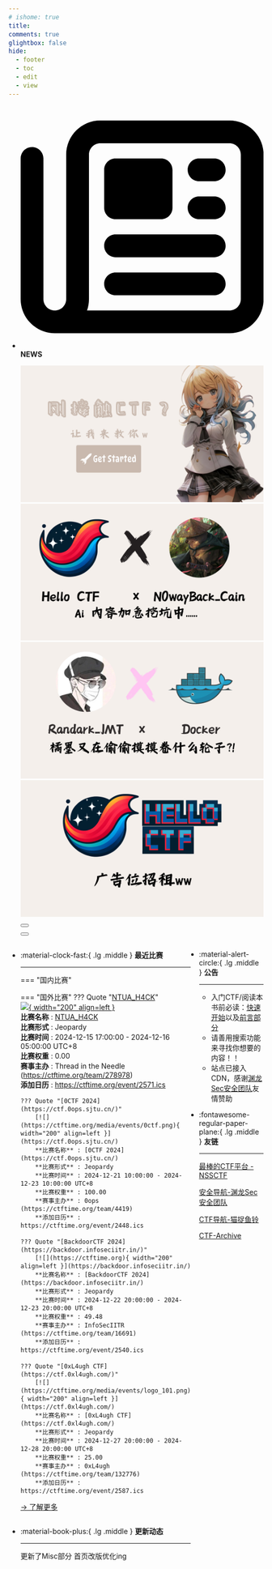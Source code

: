 ```yaml
---
# ishome: true
title: 
comments: true
glightbox: false
hide:
  - footer
  - toc
  - edit
  - view
---
```


<div class="grid cards">
    <ul>
        <li>
            <p><span class="twemoji lg middle"><svg xmlns="http://www.w3.org/2000/svg"
                        viewBox="0 0 512 512"><!--! Font Awesome Free 6.5.1 by @fontawesome - https://fontawesome.com License - https://fontawesome.com/license/free (Icons: CC BY 4.0, Fonts: SIL OFL 1.1, Code: MIT License) Copyright 2023 Fonticons, Inc.-->
                        <path
                            d="M168 80c-13.3 0-24 10.7-24 24v304c0 8.4-1.4 16.5-4.1 24H440c13.3 0 24-10.7 24-24V104c0-13.3-10.7-24-24-24H168zM72 480c-39.8 0-72-32.2-72-72V112c0-13.3 10.7-24 24-24s24 10.7 24 24v296c0 13.3 10.7 24 24 24s24-10.7 24-24V104c0-39.8 32.2-72 72-72h272c39.8 0 72 32.2 72 72v304c0 39.8-32.2 72-72 72H72zm104-344c0-13.3 10.7-24 24-24h96c13.3 0 24 10.7 24 24v80c0 13.3-10.7 24-24 24h-96c-13.3 0-24-10.7-24-24v-80zm200-24h32c13.3 0 24 10.7 24 24s-10.7 24-24 24h-32c-13.3 0-24-10.7-24-24s10.7-24 24-24zm0 80h32c13.3 0 24 10.7 24 24s-10.7 24-24 24h-32c-13.3 0-24-10.7-24-24s10.7-24 24-24zm-176 80h208c13.3 0 24 10.7 24 24s-10.7 24-24 24H200c-13.3 0-24-10.7-24-24s10.7-24 24-24zm0 80h208c13.3 0 24 10.7 24 24s-10.7 24-24 24H200c-13.3 0-24-10.7-24-24s10.7-24 24-24z">
                        </path>
                    </svg></span> <strong>NEWS</strong></p>
            <div class="grid cards">
                <div class="carousel">
                    <div class="carousel-container">
                        <a href="../HC_Start/" target="_blank"><img src="./assets/banner-quickstart.png" /></a>
                        <a href="../HC_AI/" target="_blank"><img src="./assets/banner-update.png" /></a>
                        <a href="https://github.com/CTF-Archives" target="_blank"><img
                                src="./assets/banner-Achieve.png" /></a>
                        <a href="javascript:alert$.next('我很可爱，请给我钱w');"><img
                                src="./assets/Banner-imcutesogivememoney.png" /></a>
                    </div>
                    <!-- 触发 hover 的区域 -->
                    <div class="carousel-hover left">
                        <button class="carousel-btn left" onclick="leftShift()"></button>
                    </div>
                    <div class="carousel-hover right">
                        <button class="carousel-btn right" onclick="rightShift()"></button>
                    </div>
                    <div class="carousel-bottom"></div>
                </div>
            </div>
        </li>
    </ul>
</div>

<div class="grid grid-cols-8 gap-4" style="display: grid;grid-template-columns: 70% 30%;" markdown>

<div class="grid cards" style="display: grid; grid-template-columns: 1fr;" markdown>

<div class="grid cards" markdown>

-   :material-clock-fast:{ .lg .middle } __最近比赛__

    ---
    <!-- 主页赛事展示_开始 -->
    === "国内比赛"
    
    === "国外比赛"
        ??? Quote "[NTUA_H4CK](https://ctfnhack.ctflib.eu/)"  
            [![](https://ctftime.org/media/events/Copy_of_Untitled_Design1.png){ width="200" align=left }](https://ctfnhack.ctflib.eu/)  
            **比赛名称** : [NTUA_H4CK](https://ctfnhack.ctflib.eu/)  
            **比赛形式** : Jeopardy  
            **比赛时间** : 2024-12-15 17:00:00 - 2024-12-16 05:00:00 UTC+8  
            **比赛权重** : 0.00  
            **赛事主办** : Thread in the Needle (https://ctftime.org/team/278978)  
            **添加日历** : https://ctftime.org/event/2571.ics  
            
        ??? Quote "[0CTF 2024](https://ctf.0ops.sjtu.cn/)"  
            [![](https://ctftime.org/media/events/0ctf.png){ width="200" align=left }](https://ctf.0ops.sjtu.cn/)  
            **比赛名称** : [0CTF 2024](https://ctf.0ops.sjtu.cn/)  
            **比赛形式** : Jeopardy  
            **比赛时间** : 2024-12-21 10:00:00 - 2024-12-23 10:00:00 UTC+8  
            **比赛权重** : 100.00  
            **赛事主办** : 0ops (https://ctftime.org/team/4419)  
            **添加日历** : https://ctftime.org/event/2448.ics  
            
        ??? Quote "[BackdoorCTF 2024](https://backdoor.infoseciitr.in/)"  
            [![](https://ctftime.org){ width="200" align=left }](https://backdoor.infoseciitr.in/)  
            **比赛名称** : [BackdoorCTF 2024](https://backdoor.infoseciitr.in/)  
            **比赛形式** : Jeopardy  
            **比赛时间** : 2024-12-22 20:00:00 - 2024-12-23 20:00:00 UTC+8  
            **比赛权重** : 49.48  
            **赛事主办** : InfoSecIITR (https://ctftime.org/team/16691)  
            **添加日历** : https://ctftime.org/event/2540.ics  
            
        ??? Quote "[0xL4ugh CTF](https://ctf.0xl4ugh.com/)"  
            [![](https://ctftime.org/media/events/logo_101.png){ width="200" align=left }](https://ctf.0xl4ugh.com/)  
            **比赛名称** : [0xL4ugh CTF](https://ctf.0xl4ugh.com/)  
            **比赛形式** : Jeopardy  
            **比赛时间** : 2024-12-27 20:00:00 - 2024-12-28 20:00:00 UTC+8  
            **比赛权重** : 25.00  
            **赛事主办** : 0xL4ugh (https://ctftime.org/team/132776)  
            **添加日历** : https://ctftime.org/event/2587.ics  
            
    <!-- 主页赛事展示_结束 -->
    [→ 了解更多](./Event/)

</div>
  <div class="grid cards" markdown>

-   :material-book-plus:{ .lg .middle } __更新动态__

    ---

    更新了Misc部分 首页改版优化ing

</div>  
</div>
<div class="grid cards" markdown>

<div class="grid cards" markdown>

-   :material-alert-circle:{ .lg .middle } __公告__

    ---

    - 入门CTF/阅读本书前必读：[快速开始](./HC_Start/)以及[前言部分](./HC_Preface/)  
    - 请善用搜索功能来寻找你想要的内容！！
    - 站点已接入 CDN，感谢[渊龙Sec安全团队](https://dh.aabyss.cn)友情赞助

-   :fontawesome-regular-paper-plane:{ .lg .middle } __友链__

    ---

    [最棒的CTF平台 - NSSCTF](https://www.nssctf.cn/)  

    [安全导航-渊龙Sec安全团队](https://dh.aabyss.cn)    

    [CTF导航-猫捉鱼铃](https://ctf.mzy0.com/)

    [CTF-Archive](https://github.com/CTF-Archives)

</div>   

</div>

</div>
